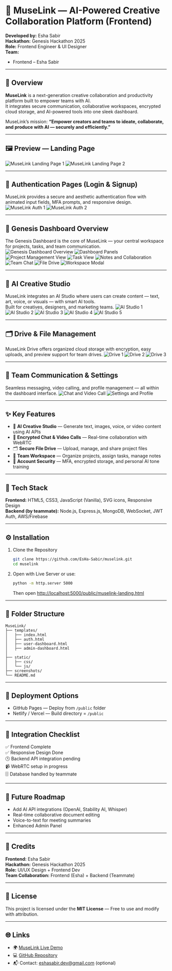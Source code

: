 # 📘 MuseLink — AI-Powered Creative Collaboration Platform (Frontend)

**Developed by:** Esha Sabir  
**Hackathon:** Genesis Hackathon 2025  
**Role:** Frontend Engineer & UI Designer  
**Team:**  
- Frontend – Esha Sabir  

---

## 🚀 Overview

**MuseLink** is a next-generation creative collaboration and productivity platform built to empower teams with AI.  
It integrates secure communication, collaborative workspaces, encrypted cloud storage, and AI-powered tools into one sleek dashboard.

MuseLink’s mission: **“Empower creators and teams to ideate, collaborate, and produce with AI — securely and efficiently.”**

---

## 🖼️ Preview — Landing Page
![MuseLink Landing Page 1](./screenshots/1.png)
![MuseLink Landing Page 2](./screenshots/2.png)

---

## 🔐 Authentication Pages (Login & Signup)
MuseLink provides a secure and aesthetic authentication flow with animated input fields, MFA prompts, and responsive design.
![MuseLink Auth 1](./screenshots/3.png)
![MuseLink Auth 2](./screenshots/4.png)

---

## 🧭 Genesis Dashboard Overview
The Genesis Dashboard is the core of MuseLink — your central workspace for projects, tasks, and team communication.
![Genesis Dashboard Overview](./screenshots/5.png)
![Dashboard Panels](./screenshots/6.png)
![Project Management View](./screenshots/7.png)
![Task View](./screenshots/8.png)
![Notes and Collaboration](./screenshots/9.png)
![Team Chat](./screenshots/10.png)
![File Drive](./screenshots/11.png)
![Workspace Modal](./screenshots/12.png)

---

## 🎨 AI Creative Studio
MuseLink integrates an AI Studio where users can create content — text, art, voice, or visuals — with smart AI tools.  
Built for creatives, designers, and marketing teams.
![AI Studio 1](./screenshots/13.png)
![AI Studio 2](./screenshots/14.png)
![AI Studio 3](./screenshots/15.png)
![AI Studio 4](./screenshots/16.png)
![AI Studio 5](./screenshots/17.png)

---

## 🗂️ Drive & File Management
MuseLink Drive offers organized cloud storage with encryption, easy uploads, and preview support for team drives.
![Drive 1](./screenshots/18.png)
![Drive 2](./screenshots/19.png)
![Drive 3](./screenshots/20.png)

---

## 💬 Team Communication & Settings
Seamless messaging, video calling, and profile management — all within the dashboard interface.
![Chat and Video Call](./screenshots/21.png)
![Settings and Profile](./screenshots/22.png)

---

## ✨ Key Features

- 🧠 **AI Creative Studio** — Generate text, images, voice, or video content using AI APIs  
- 💬 **Encrypted Chat & Video Calls** — Real-time collaboration with WebRTC  
- 🗂️ **Secure File Drive** — Upload, manage, and share project files  
- 👥 **Team Workspace** — Organize projects, assign tasks, manage notes  
- 🔐 **Account Security** — MFA, encrypted storage, and personal AI tone training  

---

## 🧠 Tech Stack

**Frontend:** HTML5, CSS3, JavaScript (Vanilla), SVG icons, Responsive Design  
**Backend (by teammate):** Node.js, Express.js, MongoDB, WebSocket, JWT Auth, AWS/Firebase

---

## ⚙️ Installation

1. Clone the Repository  
   ```bash
   git clone https://github.com/EsHa-Sabir/muselink.git
   cd muselink
   ```

2. Open with Live Server or use:
   ```bash
   python -m http.server 5000
   ```
   Then open [http://localhost:5000/public/muselink-landing.html](http://localhost:5000/public/index.html)

---

## 📁 Folder Structure

```
MuseLink/
├── templates/
│   ├── index.html
│   ├── auth.html
│   ├── user-dashboard.html
│   ├── admin-dashboard.html
│ 
├── static/
│   ├── css/
│   └── js/
├── screenshots/
└── README.md
```

---

## 🚀 Deployment Options

- GitHub Pages — Deploy from `/public` folder  
- Netlify / Vercel — Build directory = `/public`

---

## 🧩 Integration Checklist

✅ Frontend Complete  
✅ Responsive Design Done  
🕓 Backend API integration pending  
📹 WebRTC setup in progress  
🗄️ Database handled by teammate

---

## 🧰 Future Roadmap

- Add AI API integrations (OpenAI, Stability AI, Whisper)  
- Real-time collaborative document editing  
- Voice-to-text for meeting summaries  
- Enhanced Admin Panel

---

## 💖 Credits

**Frontend:** Esha Sabir  
**Hackathon:** Genesis Hackathon 2025  
**Role:** UI/UX Design + Frontend Dev  
**Team Collaboration:** Frontend (Esha) + Backend (Teammate)

---

## 📝 License

This project is licensed under the **MIT License** — Free to use and modify with attribution.

---

## 🌐 Links

- 🌍 [MuseLink Live Demo](#)
- 💻 [GitHub Repository](#)
- 📬 Contact: eshasabir.dev@gmail.com (optional)
